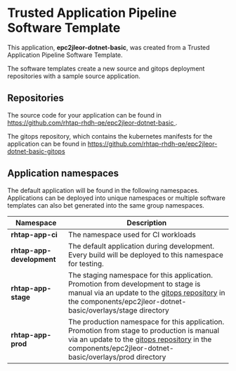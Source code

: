 # Trusted Application Pipeline Software Template

This application, **epc2jleor-dotnet-basic**, was created from a Trusted Application Pipeline Software Template.

The software templates create a new source and gitops deployment repositories with a sample source application. 

## Repositories

The source code for your application can be found in [https://github.com/rhtap-rhdh-qe/epc2jleor-dotnet-basic ](https://github.com/rhtap-rhdh-qe/epc2jleor-dotnet-basic ).
 
The gitops repository, which contains the kubernetes manifests for the application can be found in 
[https://github.com/rhtap-rhdh-qe/epc2jleor-dotnet-basic-gitops ](https://github.com/rhtap-rhdh-qe/epc2jleor-dotnet-basic-gitops ) 

## Application namespaces 

The default application will be found in the following namespaces. Applications can be deployed into unique namespaces or multiple software templates can also bet generated into the same group namespaces.  

|  Namespace   |  Description   |  
| -------- | -------- |
| **rhtap-app-ci** | The namespace used for CI workloads |
| **rhtap-app-development** | The default application during development. Every build will be deployed to this namespace for testing. |
| **rhtap-app-stage** | The staging namespace for this application. Promotion from development to stage is manual via an update to the [gitops repository](https://github.com/rhtap-rhdh-qe/epc2jleor-dotnet-basic-gitops ) in the components/epc2jleor-dotnet-basic/overlays/stage directory |
| **rhtap-app-prod** | The production namespace for this application. Promotion from stage to production is manual via an update to the [gitops repository](https://github.com/rhtap-rhdh-qe/epc2jleor-dotnet-basic-gitops ) in the components/epc2jleor-dotnet-basic/overlays/prod directory |